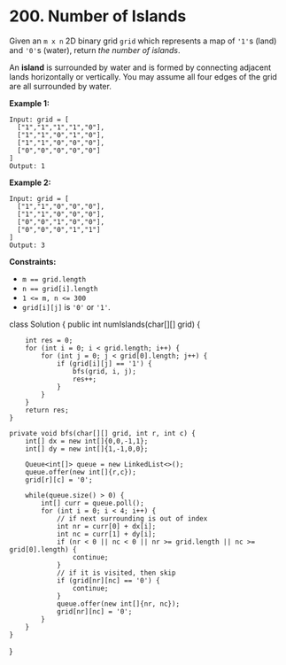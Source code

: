 # 200. Number of Islands



Given an `m x n` 2D binary grid `grid` which represents a map of `'1'`s (land) and `'0'`s (water), return _the number of islands_.

An **island** is surrounded by water and is formed by connecting adjacent lands horizontally or vertically. You may assume all four edges of the grid are all surrounded by water.

**Example 1:**

```
Input: grid = [
  ["1","1","1","1","0"],
  ["1","1","0","1","0"],
  ["1","1","0","0","0"],
  ["0","0","0","0","0"]
]
Output: 1
```

**Example 2:**

```
Input: grid = [
  ["1","1","0","0","0"],
  ["1","1","0","0","0"],
  ["0","0","1","0","0"],
  ["0","0","0","1","1"]
]
Output: 3
```

**Constraints:**

* `m == grid.length`
* `n == grid[i].length`
* `1 <= m, n <= 300`
* `grid[i][j]` is `'0'` or `'1'`.



class Solution { public int numIslands(char\[]\[] grid) {

```
    int res = 0;
    for (int i = 0; i < grid.length; i++) {
        for (int j = 0; j < grid[0].length; j++) {
            if (grid[i][j] == '1') {
                bfs(grid, i, j);
                res++;
            }
        }
    }
    return res;
}

private void bfs(char[][] grid, int r, int c) {
    int[] dx = new int[]{0,0,-1,1};
    int[] dy = new int[]{1,-1,0,0};

    Queue<int[]> queue = new LinkedList<>();
    queue.offer(new int[]{r,c});
    grid[r][c] = '0';

    while(queue.size() > 0) {
        int[] curr = queue.poll();
        for (int i = 0; i < 4; i++) {
            // if next surrounding is out of index
            int nr = curr[0] + dx[i];
            int nc = curr[1] + dy[i];
            if (nr < 0 || nc < 0 || nr >= grid.length || nc >= grid[0].length) {
                continue;
            }
            // if it is visited, then skip
            if (grid[nr][nc] == '0') {
                continue;
            }
            queue.offer(new int[]{nr, nc});
            grid[nr][nc] = '0';
        }
    }
}
```

}
